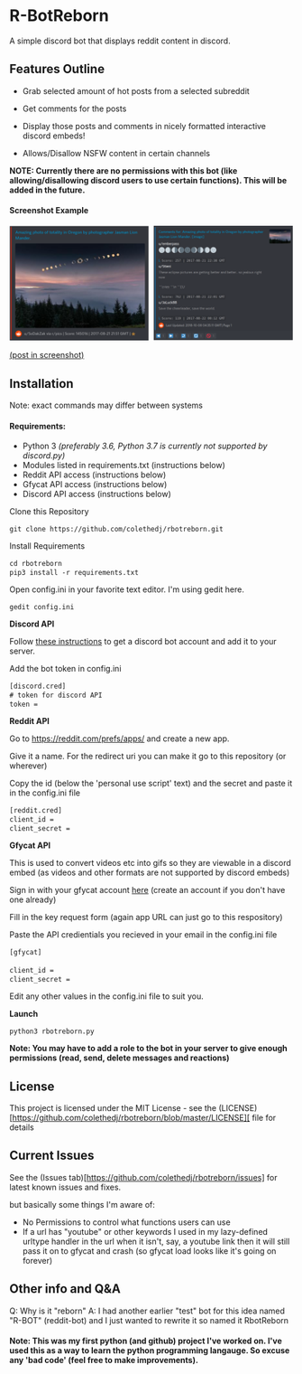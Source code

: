 # R-BotReborn
A simple discord bot that displays reddit content in discord.

## Features Outline
* Grab selected amount of hot posts from a selected subreddit
* Get comments for the posts
* Display those posts and comments in nicely formatted interactive discord embeds!

* Allows/Disallow NSFW content in certain channels

**NOTE: Currently there are no permissions with this bot (like allowing/disallowing discord users to use certain functions). This will be added in the future.**
#### Screenshot Example

![Post + Comments](screenshots/example.png "Post + Comments Example")

[(post in screenshot)](https://reddit.com/r/pics/comments/6v6dqp/amazing_photo_of_totality_in_oregon_by/)

## Installation

Note: exact commands may differ between systems

#### Requirements:
* Python 3 *(preferably 3.6, Python 3.7 is currently not supported by discord.py)*
* Modules listed in requirements.txt (instructions below)
* Reddit API access (instructions below)
* Gfycat API access (instructions below)
* Discord API access (instructions below)

Clone this Repository
```
git clone https://github.com/colethedj/rbotreborn.git
```
Install Requirements
```
cd rbotreborn
pip3 install -r requirements.txt
```

Open config.ini in your favorite text editor. I'm using gedit here.

```
gedit config.ini
```

**Discord API**

Follow [these instructions](https://github.com/reactiflux/discord-irc/wiki/Creating-a-discord-bot-&-getting-a-token) to get a discord bot account and add it to your server. 


Add the bot token in config.ini

```
[discord.cred]
# token for discord API
token = 
```

**Reddit API**

Go to https://reddit.com/prefs/apps/ and create a new app.

Give it a name. For the redirect uri you can make it go to this repository (or wherever)

Copy the id (below the 'personal use script' text) and the secret and paste it in the config.ini file

```
[reddit.cred]
client_id = 
client_secret = 
```

**Gfycat API**

This is used to convert videos etc into gifs so they are viewable in a discord embed (as videos and other formats are not supported by discord embeds)

Sign in with your gfycat account [here](https://developers.gfycat.com/signup/) (create an account if you don't have one already)

Fill in the key request form (again app URL can just go to this respository)

Paste the API credientials you recieved in your email in the config.ini file

```
[gfycat]

client_id = 
client_secret = 
```

Edit any other values in the config.ini file to suit you.


**Launch**

```
python3 rbotreborn.py
```

**Note: You may have to add a role to the bot in your server to give enough permissions (read, send, delete messages and reactions)**


## License

This project is licensed under the MIT License - see the (LICENSE)[https://github.com/colethedj/rbotreborn/blob/master/LICENSE][ file for details

## Current Issues

See the (Issues tab)[https://github.com/colethedj/rbotreborn/issues] for latest known issues and fixes.

but basically some things I'm aware of:

* No Permissions to control what functions users can use
* If a url has "youtube" or other keywords I used in my lazy-defined urltype handler in the url when it isn't, say, a youtube link then it will still pass it on to gfycat and crash (so gfycat load looks like it's going on forever)

## Other info and Q&A

Q: Why is it "reborn"
A: I had another earlier "test" bot for this idea named "R-BOT" (reddit-bot) and I just wanted to rewrite it so named it RbotReborn


#### Note: This was my first python (and github) project I've worked on. I've used this as a way to learn the python programming langauge. So excuse any 'bad code' (feel free to make improvements).
